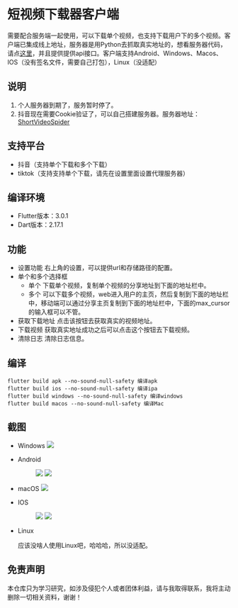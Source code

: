 # 短视频下载器客户端

需要配合服务端一起使用，可以下载单个视频，也支持下载用户下的多个视频。客户端已集成线上地址，服务器是用Python去抓取真实地址的，想看服务器代码，请点[这里](https://github.com/LuckyLi706/ShortVideoSpider)，并且提供提供api接口。客户端支持Android、Windows、Macos、IOS（没有签名文件，需要自己打包），Linux（没适配）

## 说明

1. 个人服务器到期了，服务暂时停了。
2. 抖音现在需要Cookie验证了，可以自己搭建服务器。服务器地址：[ShortVideoSpider](https://github.com/LuckyLi706/ShortVideoSpider)

## 支持平台
+ 抖音（支持单个下载和多个下载）
+ tiktok（支持支持单个下载，请先在设置里面设置代理服务器）

## 编译环境

+ Flutter版本：3.0.1
+ Dart版本：2.17.1

## 功能

+ 设置功能 右上角的设置，可以提供url和存储路径的配置。
+ 单个和多个选择框
    - 单个 下载单个视频，复制单个视频的分享地址到下面的地址栏中。
    - 多个 可以下载多个视频，web进入用户的主页，然后复制到下面的地址栏中，移动端可以通过分享主页复制到下面的地址栏中，下面的max_cursor的输入框可以不管。
+ 获取下载地址 点击该按钮去获取真实的视频地址。
+ 下载视频 获取真实地址成功之后可以点击这个按钮去下载视频。
+ 清除日志 清除日志信息。

## 编译

```
flutter build apk --no-sound-null-safety 编译apk
flutter build ios --no-sound-null-safety 编译ipa
flutter build windows --no-sound-null-safety 编译windows
flutter build macos --no-sound-null-safety 编译Mac
```

## 截图

+ Windows
  ![](screenshots/windows.png)
+ Android

   <figure class="half">
    <img src="screenshots/android_1.png",width=300>
    <img src="screenshots/android_2.png",width=300>
   </figure>

+ macOS
  ![](screenshots/macos.png)
+ IOS

  <figure class="half">
    <img src="screenshots/ios_1.png",width=300>
    <img src="screenshots/ios_2.png",width=300>
  </figure>

+ Linux

  应该没啥人使用Linux吧，哈哈哈，所以没适配。

## 免责声明

本仓库只为学习研究，如涉及侵犯个人或者团体利益，请与我取得联系，我将主动删除一切相关资料，谢谢！
